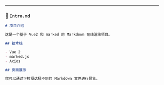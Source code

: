 
---

### 📄 `Intro.md`

```markdown
# 项目介绍

这是一个基于 Vue2 和 marked 的 Markdown 在线渲染项目。

## 技术栈

- Vue 2
- marked.js
- Axios

## 页面展示

你可以通过下拉框选择不同的 Markdown 文件进行预览。
